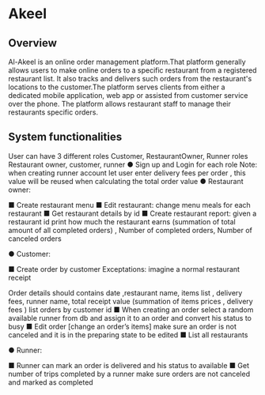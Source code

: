# Akeel
## Overview
Al-Akeel is an online order management platform.That platform generally allows users to make online orders to a specific restaurant from a registered restaurant list. 
It also tracks and delivers such orders from the restaurant's locations to the customer.The platform serves clients from either a dedicated mobile application, web app or assisted from
customer service over the phone. The platform allows restaurant staff to manage their restaurants
specific orders. 

## System functionalities
  User can have 3 different roles Customer, RestaurantOwner, Runner roles
  Restaurant owner, customer, runner
  ● Sign up and Login for each role
  Note: when creating runner account let user enter delivery fees per order , this value will be
  reused when calculating the total order value
  ● Restaurant owner:
  
  ■ Create restaurant menu
  ■ Edit restaurant: change menu meals for each restaurant
  ■ Get restaurant details by id
  ■ Create restaurant report: given a restaurant id print
  how much the restaurant earns (summation of total amount of all completed
  orders) , Number of completed orders, Number of canceled orders
  
  ● Customer:
  
  ■ Create order by customer
  Exceptations: imagine a normal restaurant receipt
  
  Order details should contains date ,restaurant name, items list , delivery fees,
  runner name, total receipt value (summation of items prices , delivery fees )
  list orders by customer id
  ■ When creating an order select a random available runner from db and assign it to
  an order and convert his status to busy
  ■ Edit order [change an order’s items] make sure an order is not canceled and it is
  in the preparing state to be edited
  ■ List all restaurants
  
  ● Runner:
  
  ■ Runner can mark an order is delivered and his status to available
  ■ Get number of trips completed by a runner make sure orders are not canceled
  and marked as completed

